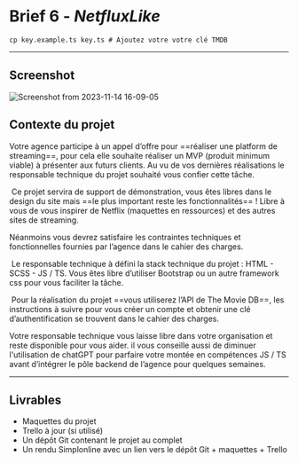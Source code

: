 
# **Brief 6** - *NetfluxLike*

``` shell 
cp key.example.ts key.ts # Ajoutez votre votre clé TMDB

```
--- 
## Screenshot
![Screenshot from 2023-11-14 16-09-05](https://github.com/SpaceRag/FlixUniverseB6/assets/123640951/0e3cfc5c-cead-4773-9fc7-720a1e2de631)


## Contexte du projet


Votre agence participe à un appel d’offre pour ==réaliser une platform de streaming==, pour cela elle souhaite réaliser un MVP (produit minimum viable) à présenter aux futurs clients. Au vu de vos dernières réalisations le responsable technique du projet souhaité vous confier cette tâche.

​
Ce projet servira de support de démonstration, vous êtes libres dans le design du site mais ==le plus important reste les fonctionnalités== ! Libre à vous de vous inspirer de Netflix (maquettes en ressources) et des autres sites de streaming.

Néanmoins vous devrez satisfaire les contraintes techniques et fonctionnelles fournies par l’agence dans le cahier des charges.

​
Le responsable technique à défini la stack technique du projet : HTML - SCSS - JS / TS. Vous êtes libre d’utiliser Bootstrap ou un autre framework css pour vous faciliter la tâche.

​
Pour la réalisation du projet ==vous utiliserez l’API de The Movie DB==, les instructions à suivre pour vous créer un compte et obtenir une clé d’authentification se trouvent dans le cahier des charges.


Votre responsable technique vous laisse libre dans votre organisation et reste disponible pour vous aider. il vous conseille aussi de diminuer l'utilisation de chatGPT pour parfaire votre montée en compétences JS / TS avant d’intégrer le pôle backend de l’agence pour quelques semaines.

---
## ​Livrables

- Maquettes du projet
- Trello à jour (si utilisé)
- Un dépôt Git contenant le projet au complet
- Un rendu Simplonline avec un lien vers le dépôt Git + maquettes + Trello

